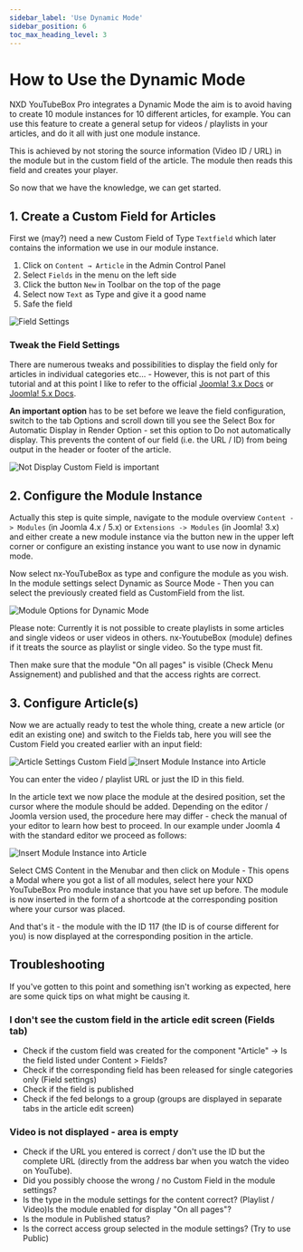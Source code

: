 ```yaml
---
sidebar_label: 'Use Dynamic Mode'
sidebar_position: 6
toc_max_heading_level: 3
---
```


# How to Use the Dynamic Mode

NXD YouTubeBox Pro integrates a Dynamic Mode the aim is to avoid having to create 10 module instances for 10 different
articles, for example. You can use this feature to create a general setup for videos / playlists in your articles, and
do it all with just one module instance.

This is achieved by not storing the source information (Video ID / URL) in the module but in the custom field of the
article. The module then reads this field and creates your player.

So now that we have the knowledge, we can get started.

## 1. Create a Custom Field for Articles

First we (may?) need a new Custom Field of Type `Textfield` which later contains the information we use in our module
instance.

1. Click on `Content → Article` in the Admin Control Panel
2. Select `Fields` in the menu on the left side
3. Click the button `New` in Toolbar on the top of the page
4. Select now `Text` as Type and give it a good name
5. Safe the field

<img src="/img/youtubebox/create-cf.jpg" alt="Field Settings" class="bordered" />

### Tweak the Field Settings

There are numerous tweaks and possibilities to display the field only for articles in individual categories etc... -
However, this is not part of this tutorial and at this point I like to refer to the
official [Joomla! 3.x Docs](https://docs.joomla.org/J3.x:Adding_custom_fields)
or [Joomla! 5.x Docs](https://docs.joomla.org/J5.x:Adding_custom_fields).

**An important option** has to be set before we leave the field configuration, switch to the tab Options and scroll down
till you see the Select Box for Automatic Display in Render Option - set this option to Do not automatically display.
This prevents the content of our field (i.e. the URL / ID) from being output in the header or footer of the article.

<img src="/img/youtubebox/not-auto-diesplay-field.jpg" alt="Not Display Custom Field is important" class="bordered" />

## 2. Configure the Module Instance

Actually this step is quite simple, navigate to the module overview `Content -> Modules` (in Joomla 4.x / 5.x)
or `Extensions ->
Modules` (in Joomla! 3.x) and either create a new module instance via the button new in the upper left corner or
configure an existing instance you want to use now in dynamic mode.

Now select nx-YouTubeBox as type and configure the module as you wish. In the module settings select Dynamic as Source
Mode - Then you can select the previously created field as CustomField from the list.

<img src="/img/youtubebox/dyn-mode-module-options.jpg" alt="Module Options for Dynamic Mode" class="bordered" />

Please note: Currently it is not possible to create playlists in some articles and single videos or user videos in
others. nx-YoutubeBox (module) defines if it treats the source as playlist or single video. So the type must fit.

Then make sure that the module "On all pages" is visible (Check Menu Assignement) and published and that the access
rights are correct.

## 3. Configure Article(s)

Now we are actually ready to test the whole thing, create a new article (or edit an existing one) and switch to the
Fields tab, here you will see the Custom Field you created earlier with an input field:

<img src="/img/youtubebox/add-video-url-in-field.jpg" alt="Article Settings Custom Field" class="bordered" />
<img src="/img/youtubebox/insert-module-in-article.jpg" alt="Insert Module Instance into Article" class="bordered" />

You can enter the video / playlist URL or just the ID in this field.

In the article text we now place the module at the desired position, set the cursor where the module should be added.
Depending on the editor / Joomla version used, the procedure here may differ - check the manual of your editor to learn
how best to proceed. In our example under Joomla 4 with the standard editor we proceed as follows:

<img src="/img/youtubebox/insert-module-in-article.jpg" alt="Insert Module Instance into Article" class="bordered" />

Select CMS Content in the Menubar and then click on Module - This opens a Modal where you got a list of all modules,
select here your NXD YouTubeBox Pro module instance that you have set up before. The module is now inserted in the form
of a shortcode at the corresponding position where your cursor was placed.

And that's it - the module with the ID 117 (the ID is of course different for you) is now displayed at the corresponding
position in the article.

## Troubleshooting

If you've gotten to this point and something isn't working as expected, here are some quick tips on what might be
causing it.

### I don't see the custom field in the article edit screen (Fields tab)

- Check if the custom field was created for the component "Article" -> Is the field listed under Content > Fields?
- Check if the corresponding field has been released for single categories only (Field settings)
- Check if the field is published
- Check if the fed belongs to a group (groups are displayed in separate tabs in the article edit screen)

### Video is not displayed - area is empty

- Check if the URL you entered is correct / don't use the ID but the complete URL (directly from the address bar when
  you watch the video on YouTube).
- Did you possibly choose the wrong / no Custom Field in the module settings?
- Is the type in the module settings for the content correct? (Playlist / Video)Is the module enabled for display "On
  all pages"?
- Is the module in Published status?
- Is the correct access group selected in the module settings? (Try to use Public)

